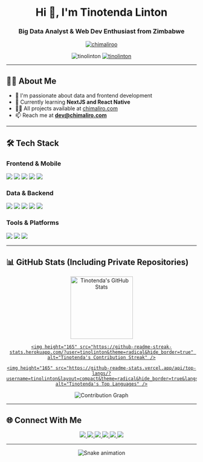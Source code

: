 <h1 align="center">Hi 👋, I'm Tinotenda Linton</h1>
<h3 align="center">Big Data Analyst & Web Dev Enthusiast from Zimbabwe</h3>

<p align="center">
  <a href="https://twitter.com/chimaliroo" target="blank">
    <img src="https://img.shields.io/twitter/follow/chimaliroo?logo=twitter&style=for-the-badge" alt="chimaliroo" />
  </a>
</p>

<div align="center">
  <img src="https://komarev.com/ghpvc/?username=tinolinton&label=Profile%20views&color=0e75b6&style=flat" alt="tinolinton" />
  <a href="https://github.com/ryo-ma/github-profile-trophy">
    <img src="https://github-profile-trophy.vercel.app/?username=tinolinton&theme=onedark&row=1&margin-w=15" alt="tinolinton" />
  </a>
</div>

---

## 👨‍💻 About Me

- 🔭 I'm passionate about data and frontend development
- 🌱 Currently learning **NextJS and React Native**
- 👨‍💻 All projects available at [chimaliro.com](https://chimaliro.com)
- 📫 Reach me at **dev@chimaliro.com**

---

## 🛠️ Tech Stack

### Frontend & Mobile
<p>
  <img src="https://img.shields.io/badge/React-20232A?style=for-the-badge&logo=react&logoColor=61DAFB" />
  <img src="https://img.shields.io/badge/React_Native-20232A?style=for-the-badge&logo=react&logoColor=61DAFB" />
  <img src="https://img.shields.io/badge/JavaScript-F7DF1E?style=for-the-badge&logo=javascript&logoColor=black" />
  <img src="https://img.shields.io/badge/TypeScript-007ACC?style=for-the-badge&logo=typescript&logoColor=white" />
  <img src="https://img.shields.io/badge/Tailwind_CSS-38B2AC?style=for-the-badge&logo=tailwind-css&logoColor=white" />
</p>

### Data & Backend
<p>
  <img src="https://img.shields.io/badge/Python-3776AB?style=for-the-badge&logo=python&logoColor=white" />
  <img src="https://img.shields.io/badge/Pandas-150458?style=for-the-badge&logo=pandas&logoColor=white" />
  <img src="https://img.shields.io/badge/Node.js-339933?style=for-the-badge&logo=nodedotjs&logoColor=white" />
  <img src="https://img.shields.io/badge/MySQL-4479A1?style=for-the-badge&logo=mysql&logoColor=white" />
  <img src="https://img.shields.io/badge/PostgreSQL-4169E1?style=for-the-badge&logo=postgresql&logoColor=white" />
</p>

### Tools & Platforms
<p>
  <img src="https://img.shields.io/badge/Git-F05032?style=for-the-badge&logo=git&logoColor=white" />
  <img src="https://img.shields.io/badge/Apache_Hadoop-66CCFF?style=for-the-badge&logo=apachehadoop&logoColor=black" />
  <img src="https://img.shields.io/badge/TensorFlow-FF6F00?style=for-the-badge&logo=tensorflow&logoColor=white" />
</p>

---

## 📊 GitHub Stats (Including Private Repositories)

<div align="center">
  <a href="https://github.com/tinolinton">
    <!-- Stats including private repositories -->
    <img height="165" src="https://github-readme-stats.vercel.app/api?username=tinolinton&show_icons=true&count_private=true&include_all_commits=true&theme=radical&hide_border=true&show_owner=true" alt="Tinotenda's GitHub Stats" />
    
    <img height="165" src="https://github-readme-streak-stats.herokuapp.com/?user=tinolinton&theme=radical&hide_border=true" alt="Tinotenda's Contribution Streak" />
    
    <img height="165" src="https://github-readme-stats.vercel.app/api/top-langs/?username=tinolinton&layout=compact&theme=radical&hide_border=true&langs_count=8&count_private=true" alt="Tinotenda's Top Languages" />
  </a>
</div>

<div align="center">
  <!-- Contribution graph with private repos -->
  <img src="https://activity-graph.herokuapp.com/graph?username=tinolinton&theme=react-dark&hide_border=true&area=true&custom_title=My%20Contribution%20Graph" alt="Contribution Graph" />
</div>

---

## 🌐 Connect With Me

<p align="center">
  <a href="https://dev.to/tinolinton" target="blank">
    <img src="https://img.shields.io/badge/dev.to-0A0A0A?style=for-the-badge&logo=dev.to&logoColor=white" />
  </a>
  <a href="https://twitter.com/chimaliroo" target="blank">
    <img src="https://img.shields.io/badge/Twitter-1DA1F2?style=for-the-badge&logo=twitter&logoColor=white" />
  </a>
  <a href="https://linkedin.com/in/tinolinton" target="blank">
    <img src="https://img.shields.io/badge/LinkedIn-0077B5?style=for-the-badge&logo=linkedin&logoColor=white" />
  </a>
  <a href="https://kaggle.com/tinolinton" target="blank">
    <img src="https://img.shields.io/badge/Kaggle-20BEFF?style=for-the-badge&logo=kaggle&logoColor=white" />
  </a>
  <a href="https://instagram.com/chimaliroo" target="blank">
    <img src="https://img.shields.io/badge/Instagram-E4405F?style=for-the-badge&logo=instagram&logoColor=white" />
  </a>
  <a href="mailto:dev@chimaliro.com">
    <img src="https://img.shields.io/badge/Gmail-D14836?style=for-the-badge&logo=gmail&logoColor=white" />
  </a>
</p>

---

<p align="center">
  <img src="https://raw.githubusercontent.com/maurodesouza/maurodesouza/output/snake.svg" alt="Snake animation" />
</p>
